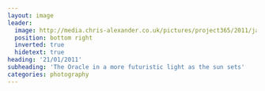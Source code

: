 ```yaml
---
layout: image
leader:
  image: http://media.chris-alexander.co.uk/pictures/project365/2011/jan/21/210111.jpg
  position: bottom right
  inverted: true
  hidetext: true
heading: '21/01/2011'
subheading: 'The Oracle in a more futuristic light as the sun sets'
categories: photography
---
```

